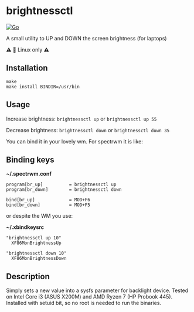 # brightnessctl

[![Go](https://github.com/mrexox/brightnessctl/actions/workflows/go.yml/badge.svg)](https://github.com/mrexox/brightnessctl/actions/workflows/go.yml)

A small utility to UP and DOWN the screen brightness (for laptops)

:warning: :penguin: Linux only :warning:

## Installation

```
make
make install BINDIR=/usr/bin
```

## Usage

Increase brightness: `brightnessctl up` or `brightnessctl up 55`

Decrease brightness: `brightnessctl down` or `brightnessctl down 35`

You can bind it in your lovely wm. For spectrwm it is like:

## Binding keys

**~/.spectrwm.conf**
```
program[br_up]          = brightnessctl up
program[br_down]        = brightnessctl down

bind[br_up]             = MOD+F6
bind[br_down]           = MOD+F5
```

or despite the WM you use:

**~/.xbindkeysrc**
```
"brightnessctl up 10"
  XF86MonBrightnessUp

"brightnessctl down 10"
  XF86MonBrightnessDown
```

## Description

Simply sets a new value into a sysfs parameter for backlight device. Tested on Intel Core i3 (ASUS X200M) and AMD Ryzen 7 (HP Probook 445). Installed with setuid bit, so no root is needed to run the binaries.
